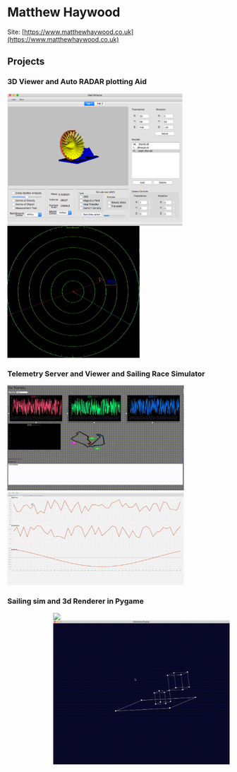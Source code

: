 # Matthew Haywood

Site: [https://www.matthewhaywood.co.uk](https://www.matthewhaywood.co.uk)

## Projects

### 3D Viewer and Auto RADAR plotting Aid 
<div>
<img src="https://github.com/mbh1620/Computing_Project/blob/master/Computing%20project/Images/Image1.png" width="auto" height="300" style="float:left;display:inline-block">
<img src="https://github.com/mbh1620/ARPA-Simulator/blob/master/photos/viewer.png" width="300" height="auto" style=style="padding-left:30px;float:right;display:inline-block">
</div>

### Telemetry Server and Viewer and Sailing Race Simulator
<div>
<img src="https://github.com/mbh1620/Car-Telemetry-Receive-Server/blob/master/NodeServer/public/screen.gif" width="400" height="auto" style="display:inline-block">
<img src="https://github.com/mbh1620/Car-Telemetry-Receive-Server/blob/master/NodeServer/public/desktopgif.gif" width="400" height="auto" style="display:inline-block">
</div>

### Sailing sim and 3d Renderer in Pygame

<div>
<img src="https://github.com/mbh1620/sailing_sim/blob/master/sailing.gif" width="400" height="auto" style="display:inline-block;float:right">
<img src="https://github.com/mbh1620/3d_renderer/blob/main/photos/3d_viewer.gif" width="400" height="auto" style="display:inline-block;float:right">
</div>

